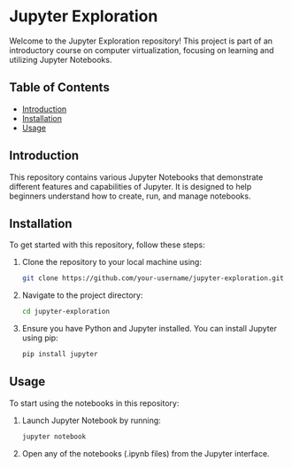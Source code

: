 # Jupyter Exploration

Welcome to the Jupyter Exploration repository! This project is part of an introductory course on computer virtualization, focusing on learning and utilizing Jupyter Notebooks.

## Table of Contents
- [Introduction](#introduction)
- [Installation](#installation)
- [Usage](#usage)

## Introduction
This repository contains various Jupyter Notebooks that demonstrate different features and capabilities of Jupyter. It is designed to help beginners understand how to create, run, and manage notebooks.

## Installation
To get started with this repository, follow these steps:

1. Clone the repository to your local machine using:
   ```bash
   git clone https://github.com/your-username/jupyter-exploration.git
   ```
2. Navigate to the project directory:
   ```bash
   cd jupyter-exploration
   ```
3. Ensure you have Python and Jupyter installed. You can install Jupyter using pip:
   ```bash
   pip install jupyter
   ```

## Usage
To start using the notebooks in this repository:

1. Launch Jupyter Notebook by running:
   ```bash
   jupyter notebook
   ```
2. Open any of the notebooks (.ipynb files) from the Jupyter interface.

